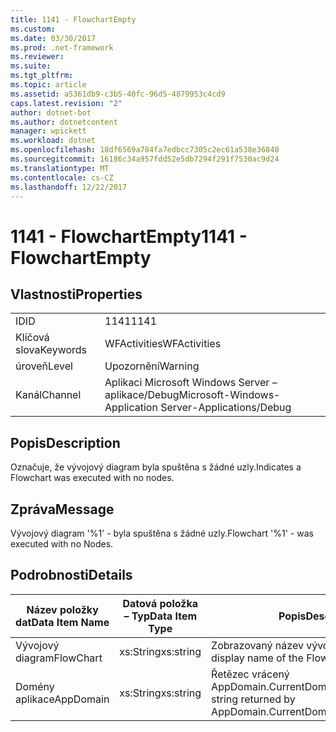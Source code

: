 ```yaml
---
title: 1141 - FlowchartEmpty
ms.custom: 
ms.date: 03/30/2017
ms.prod: .net-framework
ms.reviewer: 
ms.suite: 
ms.tgt_pltfrm: 
ms.topic: article
ms.assetid: a5361db9-c3b5-40fc-96d5-4879953c4cd9
caps.latest.revision: "2"
author: dotnet-bot
ms.author: dotnetcontent
manager: wpickett
ms.workload: dotnet
ms.openlocfilehash: 18df6569a784fa7edbcc7305c2ec61a538e36840
ms.sourcegitcommit: 16186c34a957fdd52e5db7294f291f7530ac9d24
ms.translationtype: MT
ms.contentlocale: cs-CZ
ms.lasthandoff: 12/22/2017
---
```

# <a name="1141---flowchartempty"></a><span data-ttu-id="2e5e6-102">1141 - FlowchartEmpty</span><span class="sxs-lookup"><span data-stu-id="2e5e6-102">1141 - FlowchartEmpty</span></span>
## <a name="properties"></a><span data-ttu-id="2e5e6-103">Vlastnosti</span><span class="sxs-lookup"><span data-stu-id="2e5e6-103">Properties</span></span>  
  
|||  
|-|-|  
|<span data-ttu-id="2e5e6-104">ID</span><span class="sxs-lookup"><span data-stu-id="2e5e6-104">ID</span></span>|<span data-ttu-id="2e5e6-105">1141</span><span class="sxs-lookup"><span data-stu-id="2e5e6-105">1141</span></span>|  
|<span data-ttu-id="2e5e6-106">Klíčová slova</span><span class="sxs-lookup"><span data-stu-id="2e5e6-106">Keywords</span></span>|<span data-ttu-id="2e5e6-107">WFActivities</span><span class="sxs-lookup"><span data-stu-id="2e5e6-107">WFActivities</span></span>|  
|<span data-ttu-id="2e5e6-108">úroveň</span><span class="sxs-lookup"><span data-stu-id="2e5e6-108">Level</span></span>|<span data-ttu-id="2e5e6-109">Upozornění</span><span class="sxs-lookup"><span data-stu-id="2e5e6-109">Warning</span></span>|  
|<span data-ttu-id="2e5e6-110">Kanál</span><span class="sxs-lookup"><span data-stu-id="2e5e6-110">Channel</span></span>|<span data-ttu-id="2e5e6-111">Aplikaci Microsoft Windows Server – aplikace/Debug</span><span class="sxs-lookup"><span data-stu-id="2e5e6-111">Microsoft-Windows-Application Server-Applications/Debug</span></span>|  
  
## <a name="description"></a><span data-ttu-id="2e5e6-112">Popis</span><span class="sxs-lookup"><span data-stu-id="2e5e6-112">Description</span></span>  
 <span data-ttu-id="2e5e6-113">Označuje, že vývojový diagram byla spuštěna s žádné uzly.</span><span class="sxs-lookup"><span data-stu-id="2e5e6-113">Indicates a Flowchart was executed with no nodes.</span></span>  
  
## <a name="message"></a><span data-ttu-id="2e5e6-114">Zpráva</span><span class="sxs-lookup"><span data-stu-id="2e5e6-114">Message</span></span>  
 <span data-ttu-id="2e5e6-115">Vývojový diagram '%1' - byla spuštěna s žádné uzly.</span><span class="sxs-lookup"><span data-stu-id="2e5e6-115">Flowchart '%1' - was executed with no Nodes.</span></span>  
  
## <a name="details"></a><span data-ttu-id="2e5e6-116">Podrobnosti</span><span class="sxs-lookup"><span data-stu-id="2e5e6-116">Details</span></span>  
  
|<span data-ttu-id="2e5e6-117">Název položky dat</span><span class="sxs-lookup"><span data-stu-id="2e5e6-117">Data Item Name</span></span>|<span data-ttu-id="2e5e6-118">Datová položka – Typ</span><span class="sxs-lookup"><span data-stu-id="2e5e6-118">Data Item Type</span></span>|<span data-ttu-id="2e5e6-119">Popis</span><span class="sxs-lookup"><span data-stu-id="2e5e6-119">Description</span></span>|  
|--------------------|--------------------|-----------------|  
|<span data-ttu-id="2e5e6-120">Vývojový diagram</span><span class="sxs-lookup"><span data-stu-id="2e5e6-120">FlowChart</span></span>|<span data-ttu-id="2e5e6-121">xs:String</span><span class="sxs-lookup"><span data-stu-id="2e5e6-121">xs:string</span></span>|<span data-ttu-id="2e5e6-122">Zobrazovaný název vývojový diagram.</span><span class="sxs-lookup"><span data-stu-id="2e5e6-122">The display name of the FlowChart.</span></span>|  
|<span data-ttu-id="2e5e6-123">Domény aplikace</span><span class="sxs-lookup"><span data-stu-id="2e5e6-123">AppDomain</span></span>|<span data-ttu-id="2e5e6-124">xs:String</span><span class="sxs-lookup"><span data-stu-id="2e5e6-124">xs:string</span></span>|<span data-ttu-id="2e5e6-125">Řetězec vrácený AppDomain.CurrentDomain.FriendlyName.</span><span class="sxs-lookup"><span data-stu-id="2e5e6-125">The string returned by AppDomain.CurrentDomain.FriendlyName.</span></span>|
